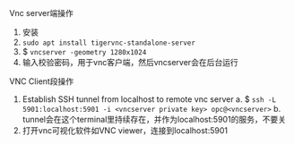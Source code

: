 Vnc server端操作
1. 安装 
  1. `sudo apt install tigervnc-standalone-server`
  1. $ `vncserver -geometry 1280x1024` 
  1. 输入校验密码，用于vnc客户端，然后vncserver会在后台运行

VNC Client段操作
1. Establish SSH tunnel from localhost to remote vnc server
  a. $ `ssh -L 5901:localhost:5901 -i <vncserver private key> opc@<vncserver>`
  b. tunnel会在这个terminal里持续存在，并作为localhost:5901的服务，不要关
2. 打开vnc可视化软件如VNC viewer，连接到localhost:5901






